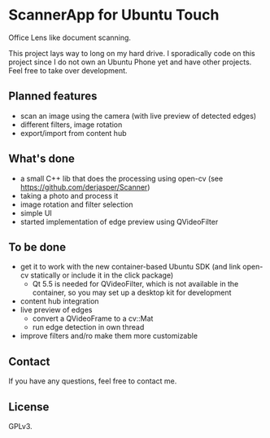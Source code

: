 # ScannerApp for Ubuntu Touch

Office Lens like document scanning.

This project lays way to long on my hard drive. I sporadically code on this project since I do not own an Ubuntu Phone yet and have other projects. Feel free to take over development.

## Planned features

* scan an image using the camera (with live preview of detected edges)
* different filters, image rotation
* export/import from content hub

## What's done

* a small C++ lib that does the processing using open-cv (see https://github.com/derjasper/Scanner)
* taking a photo and process it
* image rotation and filter selection
* simple UI
* started implementation of edge preview using QVideoFilter

## To be done

* get it to work with the new container-based Ubuntu SDK (and link open-cv statically or include it in the click package)
  * Qt 5.5 is needed for QVideoFilter, which is not available in the container, so you may set up a desktop kit for development
* content hub integration
* live preview of edges
  * convert a QVideoFrame to a cv::Mat
  * run edge detection in own thread
* improve filters and/ro make them more customizable

## Contact

If you have any questions, feel free to contact me.

## License

GPLv3.
